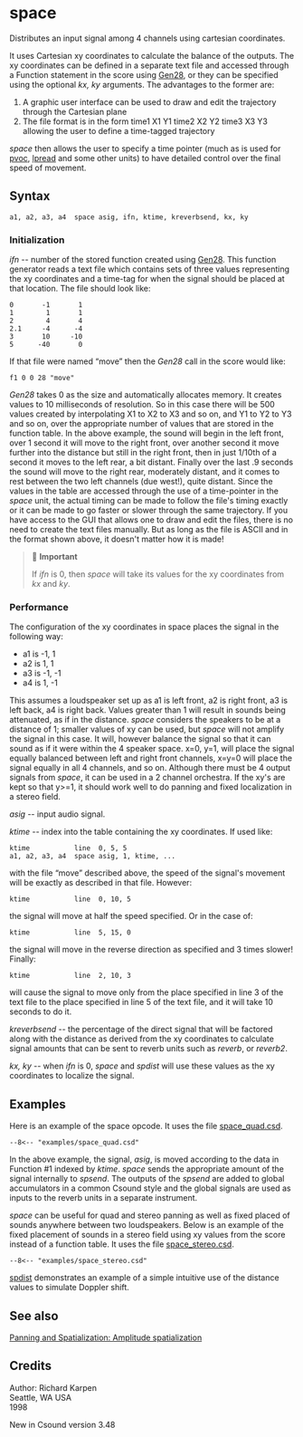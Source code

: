 <!--
id:space
category:Signal Modifiers:Panning and Spatialization
-->
# space
Distributes an input signal among 4 channels using cartesian coordinates.

It uses Cartesian xy coordinates to calculate the balance of the outputs. The xy coordinates can be defined in a separate text file and accessed through a Function statement in the score using [Gen28](../../scoregens/gen28), or they can be specified using the optional _kx, ky_ arguments. The advantages to the former are:

1.  A graphic user interface can be used to draw and edit the trajectory through the Cartesian plane
2.  The file format is in the form time1 X1 Y1 time2 X2 Y2 time3 X3 Y3 allowing the user to define a time-tagged trajectory

_space_ then allows the user to specify a time pointer (much as is used for [pvoc](../../opcodes/pvoc), [lpread](../../opcodes/lpread) and some other units) to have detailed control over the final speed of movement.

## Syntax
``` csound-orc
a1, a2, a3, a4  space asig, ifn, ktime, kreverbsend, kx, ky
```

### Initialization

_ifn_ -- number of the stored function created using [Gen28](../../scoregens/gen28). This function generator reads a text file which contains sets of three values representing the xy coordinates and a time-tag for when the signal should be placed at that location. The file should look like:

```
0       -1       1
1        1       1
2        4       4
2.1     -4      -4
3       10     -10
5      -40       0
```

If that file were named &#8220;move&#8221; then the _Gen28_ call in the score would like:

``` csound-sco
f1 0 0 28 "move"
```

_Gen28_ takes 0 as the size and automatically allocates memory. It creates values to 10 milliseconds of resolution. So in this case there will be 500 values created by interpolating X1 to X2 to X3 and so on, and Y1 to Y2 to Y3 and so on, over the appropriate number of values that are stored in the function table. In the above example, the sound will begin in the left front, over 1 second it will move to the right front, over another second it move further into the distance but still in the right front, then in just 1/10th of a second it moves to the left rear, a bit distant. Finally over the last .9 seconds the sound will move to the right rear, moderately distant, and it comes to rest between the two left channels (due west!), quite distant. Since the values in the table are accessed through the use of a time-pointer in the _space_ unit, the actual timing can be made to follow the file's timing exactly or it can be made to go faster or slower through the same trajectory. If you have access to the GUI that allows one to draw and edit the files, there is no need to create the text files manually. But as long as the file is ASCII and in the format shown above, it doesn't matter how it is made!

> :memo: **Important**
>
> If _ifn_ is 0, then _space_ will take its values for the xy coordinates from _kx_ and _ky_.

### Performance

The configuration of the xy coordinates in space places the signal in the following way:

*  a1 is -1, 1
*  a2 is 1, 1
*  a3 is -1, -1
*  a4 is 1, -1

This assumes a loudspeaker set up as a1 is left front, a2 is right front, a3 is left back, a4 is right back. Values greater than 1 will result in sounds being attenuated, as if in the distance. _space_ considers the speakers to be at a distance of 1; smaller values of xy can be used, but _space_ will not amplify the signal in this case. It will, however balance the signal so that it can sound as if it were within the 4 speaker space. x=0, y=1, will place the signal equally balanced between left and right front channels, x=y=0 will place the signal equally in all 4 channels, and so on. Although there must be 4 output signals from _space_, it can be used in a 2 channel orchestra. If the xy's are kept so that y&gt;=1, it should work well to do panning and fixed localization in a stereo field.

_asig_ -- input audio signal.

_ktime_ -- index into the table containing the xy coordinates. If used like:

``` csound-orc
ktime           line  0, 5, 5
a1, a2, a3, a4  space asig, 1, ktime, ...
```

with the file &#8220;move&#8221; described above, the speed of the signal's movement will be exactly as described in that file. However:

```  csound-orc
ktime           line  0, 10, 5
```

the signal will move at half the speed specified. Or in the case of:

``` csound-orc
ktime           line  5, 15, 0
```

the signal will move in the reverse direction as specified and 3 times slower! Finally:

``` csound-orc
ktime           line  2, 10, 3
```

will cause the signal to move only from the place specified in line 3 of the text file to the place specified in line 5 of the text file, and it will take 10 seconds to do it.

_kreverbsend_ -- the percentage of the direct signal that will be factored along with the distance as derived from the xy coordinates to calculate signal amounts that can be sent to reverb units such as _reverb_, or _reverb2_.

_kx, ky_ -- when _ifn_ is 0, _space_ and _spdist_ will use these values as the xy coordinates to localize the signal.

## Examples

Here is an example of the space opcode. It uses the file [space_quad.csd](../../examples/space_quad.csd).

``` csound-csd title="Example of the space opcode." linenums="1"
--8<-- "examples/space_quad.csd"
```
In the above example, the signal, _asig_, is moved according to the data in Function #1 indexed by _ktime_. _space_ sends the appropriate amount of the signal internally to _spsend_. The outputs of the _spsend_ are added to global accumulators in a common Csound style and the global signals are used as inputs to the reverb units in a separate instrument.

_space_ can be useful for quad and stereo panning as well as fixed placed of sounds anywhere between two loudspeakers. Below is an example of the fixed placement of sounds in a stereo field using xy values from the score instead of a function table. It uses the file [space_stereo.csd](../../examples/space_stereo.csd).

``` csound-csd title="Second example of the space opcode." linenums="1"
--8<-- "examples/space_stereo.csd"
```

[spdist](../../opcodes/spdist) demonstrates an example of a simple intuitive use of the distance values to simulate Doppler shift.

## See also

[Panning and Spatialization: Amplitude spatialization](../../sigmod/panspatl)

## Credits

Author: Richard Karpen<br>
Seattle, WA USA<br>
1998<br>

New in Csound version 3.48
